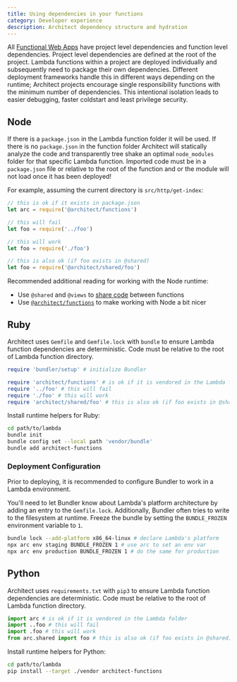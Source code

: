 ```yaml
---
title: Using dependencies in your functions
category: Developer experience
description: Architect dependency structure and hydration
---
```


All [Functional Web Apps](https://fwa.dev) have project level dependencies and function level dependencies. Project level dependencies are defined at the root of the project. Lambda functions within a project are deployed individually and subsequently need to package their own dependencies. Different deployment frameworks handle this in different ways depending on the runtime; Architect projects encourage single responsibility functions with the minimum number of dependencies. This intentional isolation leads to easier debugging, faster coldstart and least privilege security.

## Node

If there is a `package.json` in the Lambda function folder it will be used. If there is no `package.json` in the function folder Architect will statically analyze the code and transparently tree shake an optimal `node_modules` folder for that specific Lambda function. Imported code must be in a `package.json` file or relative to the root of the function and or the module will not load once it has been deployed!

For example, assuming the current directory is `src/http/get-index`:

```javascript
// this is ok if it exists in package.json
let arc = require('@architect/functions')

// this will fail
let foo = require('../foo')

// this will work
let foo = require('./foo')

// this is also ok (if foo exists in @shared)
let foo = require('@architect/shared/foo')
```

Recommended additional reading for working with the Node runtime:

- Use `@shared` and `@views` to [share code](/docs/en/guides/developer-experience/sharing-code) between functions
- Use [`@architect/functions`](/docs/en/reference/runtime-helpers/node.js) to make working with Node a bit nicer

## Ruby

Architect uses `Gemfile` and `Gemfile.lock` with `bundle` to ensure Lambda function dependencies are deterministic. Code must be relative to the root of Lambda function directory.

```ruby
require 'bundler/setup' # initialize Bundler

require 'architect/functions' # is ok if it is vendored in the Lambda folder
require '../foo' # this will fail
require './foo' # this will work
require 'architect/shared/foo' # this is also ok (if foo exists in @shared)
```

Install runtime helpers for Ruby:

```bash
cd path/to/lambda
bundle init
bundle config set --local path 'vendor/bundle'
bundle add architect-functions
```

### Deployment Configuration

Prior to deploying, it is recommended to configure Bundler to work in a Lambda environment.

You'll need to let Bundler know about Lambda's platform architecture by adding an entry to the `Gemfile.lock`.
Additionally, Bundler often tries to write to the filesystem at runtime. Freeze the bundle by setting the `BUNDLE_FROZEN` environment variable to `1`.

```bash
bundle lock --add-platform x86_64-linux # declare Lambda's platform
npx arc env staging BUNDLE_FROZEN 1 # use arc to set an env var
npx arc env production BUNDLE_FROZEN 1 # do the same for production
```

## Python

Architect uses `requirements.txt` with `pip3` to ensure Lambda function dependencies are deterministic. Code must be relative to the root of Lambda function directory.

```python
import arc # is ok if it is vendored in the Lambda folder
import ..foo # this will fail
import .foo # this will work
from arc.shared import foo # this is also ok (if foo exists in @shared)
```

Install runtime helpers for Python:

```bash
cd path/to/lambda
pip install --target ./vendor architect-functions
```
